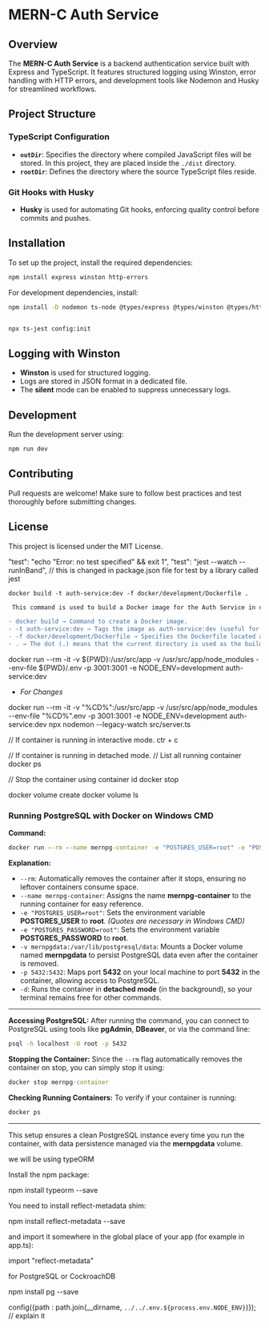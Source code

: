 # MERN-C Auth Service

## Overview

The **MERN-C Auth Service** is a backend authentication service built with Express and TypeScript. It features structured logging using Winston, error handling with HTTP errors, and development tools like Nodemon and Husky for streamlined workflows.

## Project Structure

### TypeScript Configuration

- **`outDir`**: Specifies the directory where compiled JavaScript files will be stored. In this project, they are placed inside the `./dist` directory.
- **`rootDir`**: Defines the directory where the source TypeScript files reside.

### Git Hooks with Husky

- **Husky** is used for automating Git hooks, enforcing quality control before commits and pushes.

## Installation

To set up the project, install the required dependencies:

```sh
npm install express winston http-errors
```

For development dependencies, install:

```sh
npm install -D nodemon ts-node @types/express @types/winston @types/http-errors jest ts-jest @types/jest supertest @types/supertest
```

```sh

npx ts-jest config:init

```

## Logging with Winston

- **Winston** is used for structured logging.
- Logs are stored in JSON format in a dedicated file.
- The **silent** mode can be enabled to suppress unnecessary logs.

## Development

Run the development server using:

```sh
npm run dev
```

## Contributing

Pull requests are welcome! Make sure to follow best practices and test thoroughly before submitting changes.

## License

This project is licensed under the MIT License.

"test": "echo \"Error: no test specified\" && exit 1",
"test": "jest --watch --runInBand", // this is changed in package.json file for test by a library called jest

`docker build -t auth-service:dev -f docker/development/Dockerfile .`

```sh
 This command is used to build a Docker image for the Auth Service in development mode. Let's break it down:

- docker build → Command to create a Docker image.
- -t auth-service:dev → Tags the image as auth-service:dev (useful for versioning).
- -f docker/development/Dockerfile → Specifies the Dockerfile located at docker/development/Dockerfile.
- . → The dot (.) means that the current directory is used as the build context.
```

docker run --rm -it -v ${PWD}:/usr/src/app -v /usr/src/app/node_modules --env-file ${PWD}/.env -p 3001:3001 -e NODE_ENV=development auth-service:dev

- _For Changes_

docker run --rm -it -v "%CD%":/usr/src/app -v /usr/src/app/node_modules --env-file "%CD%"\.env -p 3001:3001 -e NODE_ENV=development auth-service:dev npx nodemon --legacy-watch src/server.ts

// If container is running in interactive mode.
ctr + c

// If container is running in detached mode.
// List all running container
docker ps

// Stop the container using container id
docker stop <container id>

docker volume create <anyname for volume>
docker volume ls

### Running PostgreSQL with Docker on Windows CMD

**Command:**

```cmd
docker run --rm --name mernpg-container -e "POSTGRES_USER=root" -e "POSTGRES_PASSWORD=root" -v mernpgdata:/var/lib/postgresql/data -p 5432:5432 -d postgres
```

**Explanation:**

- `--rm`: Automatically removes the container after it stops, ensuring no leftover containers consume space.
- `--name mernpg-container`: Assigns the name **mernpg-container** to the running container for easy reference.
- `-e "POSTGRES_USER=root"`: Sets the environment variable **POSTGRES_USER** to **root**. _(Quotes are necessary in Windows CMD)_
- `-e "POSTGRES_PASSWORD=root"`: Sets the environment variable **POSTGRES_PASSWORD** to **root**.
- `-v mernpgdata:/var/lib/postgresql/data`: Mounts a Docker volume named **mernpgdata** to persist PostgreSQL data even after the container is removed.
- `-p 5432:5432`: Maps port **5432** on your local machine to port **5432** in the container, allowing access to PostgreSQL.
- `-d`: Runs the container in **detached mode** (in the background), so your terminal remains free for other commands.

---

**Accessing PostgreSQL:**
After running the command, you can connect to PostgreSQL using tools like **pgAdmin**, **DBeaver**, or via the command line:

```bash
psql -h localhost -U root -p 5432
```

**Stopping the Container:**
Since the `--rm` flag automatically removes the container on stop, you can simply stop it using:

```cmd
docker stop mernpg-container
```

**Checking Running Containers:**
To verify if your container is running:

```cmd
docker ps
```

---

This setup ensures a clean PostgreSQL instance every time you run the container, with data persistence managed via the **mernpgdata** volume.

we will be using typeORM

Install the npm package:

npm install typeorm --save

You need to install reflect-metadata shim:

npm install reflect-metadata --save

and import it somewhere in the global place of your app (for example in app.ts):

import "reflect-metadata"

for PostgreSQL or CockroachDB

npm install pg --save

config({path : path.join(\_\_dirname, `../../.env.${process.env.NODE_ENV}`)}); // explain it
